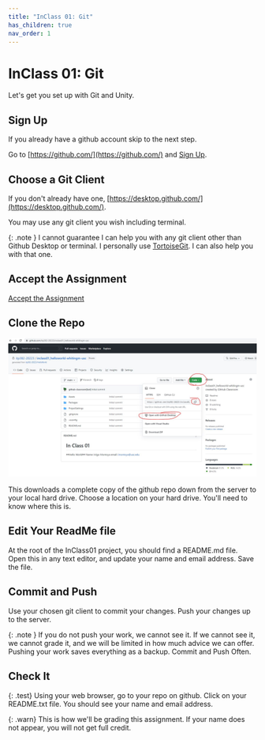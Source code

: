 ```yaml
---
title: "InClass 01: Git"
has_children: true
nav_order: 1
---
```


# InClass 01: Git

Let's get you set up with Git and Unity.

## Sign Up

If you already have a github account skip to the next step.

Go to [https://github.com/](https://github.com/) and [Sign Up](https://github.com/signup?ref_cta=Sign+up&ref_loc=header+logged+out&ref_page=%2F&source=header-home).

## Choose a Git Client

If you don't already have one, [https://desktop.github.com/](https://desktop.github.com/).

You may use any git client you wish including terminal. 

{: .note }
I cannot guarantee I can help you with any git client other than Github Desktop or terminal.
I personally use [TortoiseGit](https://tortoisegit.org/download/). I can also help you with that one.

## Accept the Assignment

[Accept the Assignment](https://classroom.github.com/a/q8lAP7x3)

## Clone the Repo

![Clone The Repo](images/gitclone.jpg "Clone The Repo")

This downloads a complete copy of the github repo down from the server to your local hard drive.
Choose a location on your hard drive. You'll need to know where this is.

## Edit Your ReadMe file

At the root of the InClass01 project, you should find a README.md file.
Open this in any text editor, and update your name and email address.
Save the file.

## Commit and Push

Use your chosen git client to commit your changes.
Push your changes up to the server.

{: .note }
If you do not push your work, we cannot see it.
If we cannot see it, we cannot grade it, and we will be limited in how much advice we can offer.
Pushing your work saves everything as a backup.
Commit and Push Often.

## Check It

{: .test}
Using your web browser, go to your repo on github.
Click on your README.txt file.
You should see your name and email address.

{: .warn}
This is how we'll be grading this assignment.
If your name does not appear, you will not get full credit.




